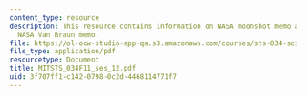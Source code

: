 ```yaml
---
content_type: resource
description: This resource contains information on NASA moonshot memo after sputnik.
  NASA Van Braun memo.
file: https://ol-ocw-studio-app-qa.s3.amazonaws.com/courses/sts-034-science-communication-a-practical-guide-fall-2011/3f707ff1c14207980c2d4468114771f7_MITSTS_034F11_ses_12.pdf
file_type: application/pdf
resourcetype: Document
title: MITSTS_034F11_ses_12.pdf
uid: 3f707ff1-c142-0798-0c2d-4468114771f7
---
```


